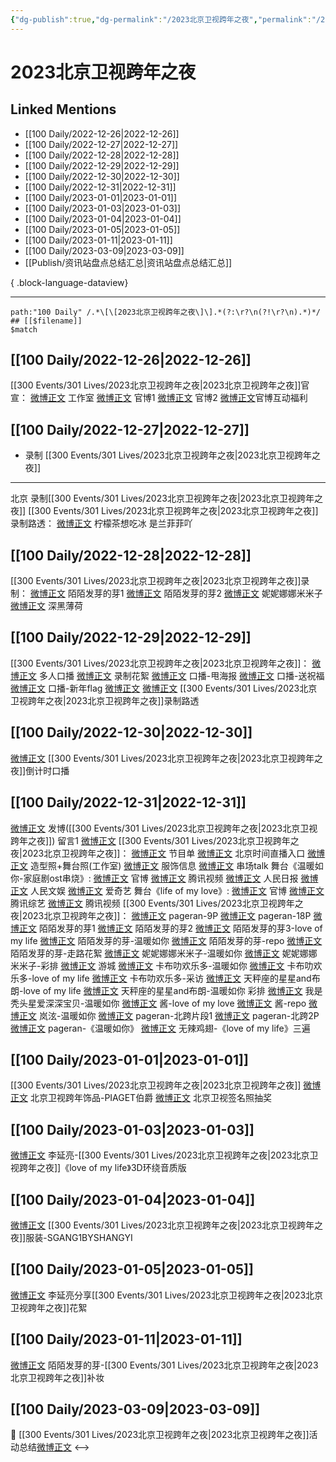 ```yaml
---
{"dg-publish":true,"dg-permalink":"/2023北京卫视跨年之夜","permalink":"/2023北京卫视跨年之夜/","title":"2023北京卫视跨年之夜","created":"2022-12-30T17:23:56.000+08:00","updated":"2023-08-24T18:37:29.601+08:00"}
---
```


# 2023北京卫视跨年之夜

## Linked Mentions
- [[100 Daily/2022-12-26\|2022-12-26]]
- [[100 Daily/2022-12-27\|2022-12-27]]
- [[100 Daily/2022-12-28\|2022-12-28]]
- [[100 Daily/2022-12-29\|2022-12-29]]
- [[100 Daily/2022-12-30\|2022-12-30]]
- [[100 Daily/2022-12-31\|2022-12-31]]
- [[100 Daily/2023-01-01\|2023-01-01]]
- [[100 Daily/2023-01-03\|2023-01-03]]
- [[100 Daily/2023-01-04\|2023-01-04]]
- [[100 Daily/2023-01-05\|2023-01-05]]
- [[100 Daily/2023-01-11\|2023-01-11]]
- [[100 Daily/2023-03-09\|2023-03-09]]
- [[Publish/资讯站盘点总结汇总\|资讯站盘点总结汇总]]

{ .block-language-dataview}

---

```expander
path:"100 Daily" /.*\[\[2023北京卫视跨年之夜\]\].*(?:\r?\n(?!\r?\n).*)*/
## [[$filename]]
$match
```
## [[100 Daily/2022-12-26\|2022-12-26]]
[[300 Events/301 Lives/2023北京卫视跨年之夜\|2023北京卫视跨年之夜]]官宣：
[微博正文](https://m.weibo.cn/7478855230/4850896871892220) 工作室
[微博正文](https://m.weibo.cn/7727022228/4850895227461394) 官博1
[微博正文](https://m.weibo.cn/7727022228/4850905528668382) 官博2
[微博正文](https://m.weibo.cn/7727022228/4850878467016881)官博互动福利
## [[100 Daily/2022-12-27\|2022-12-27]]
  - 录制 [[300 Events/301 Lives/2023北京卫视跨年之夜\|2023北京卫视跨年之夜]]
---
北京 录制[[300 Events/301 Lives/2023北京卫视跨年之夜\|2023北京卫视跨年之夜]]
[[300 Events/301 Lives/2023北京卫视跨年之夜\|2023北京卫视跨年之夜]]录制路透：
[微博正文](https://m.weibo.cn/1948102711/4851394760417015) 柠檬茶想吃冰
[](https://m.weibo.cn/5904393359/4851385223087212) 是兰菲菲吖

## [[100 Daily/2022-12-28\|2022-12-28]]
[[300 Events/301 Lives/2023北京卫视跨年之夜\|2023北京卫视跨年之夜]]录制：
[微博正文](https://m.weibo.cn/2284245305/4851600336358230) 陌陌发芽的芽1
[微博正文](https://m.weibo.cn/2284245305/4851602709554948) 陌陌发芽的芽2
[微博正文](https://m.weibo.cn/1848110183/4851663661703892) 妮妮娜娜米米子
[微博正文](https://m.weibo.cn/1055729542/4851624428179306) 深黑薄荷
## [[100 Daily/2022-12-29\|2022-12-29]]
[[300 Events/301 Lives/2023北京卫视跨年之夜\|2023北京卫视跨年之夜]]：
[微博正文](https://m.weibo.cn/7727022228/4851940419177227) 多人口播
[微博正文](https://m.weibo.cn/7727022228/4852013261656470) 录制花絮
[微博正文](https://m.weibo.cn/7727022228/4852015966197128) 口播-甩海报
[微博正文](https://m.weibo.cn/2992050891/4852038271507191) 口播-送祝福
[微博正文](https://m.weibo.cn/2992050891/4851649489672676) 口播-新年flag
[微博正文](https://m.weibo.cn/1644433224/4852052108783918) [微博正文](https://m.weibo.cn/2728025190/4852076611376898) [[300 Events/301 Lives/2023北京卫视跨年之夜\|2023北京卫视跨年之夜]]录制路透
## [[100 Daily/2022-12-30\|2022-12-30]]
[微博正文](https://m.weibo.cn/7727022228/4852458834894002) [[300 Events/301 Lives/2023北京卫视跨年之夜\|2023北京卫视跨年之夜]]倒计时口播
## [[100 Daily/2022-12-31\|2022-12-31]]
[微博正文](https://m.weibo.cn/1736988591/4852831208868538) 发博([[300 Events/301 Lives/2023北京卫视跨年之夜\|2023北京卫视跨年之夜]])
留言1 [微博正文](https://m.weibo.cn/2803301701/4852842547129685)
[[300 Events/301 Lives/2023北京卫视跨年之夜\|2023北京卫视跨年之夜]]：
[微博正文](https://m.weibo.cn/7727022228/4852677772576509) 节目单
[微博正文](https://m.weibo.cn/2992050891/4852660337388109) 北京时间直播入口
[微博正文](https://m.weibo.cn/7478855230/4852851954418324) 造型照+舞台照(工作室)
[微博正文](https://m.weibo.cn/7710473200/4852927774590003) 服饰信息
[微博正文](https://m.weibo.cn/6466290670/4852872707850287) 串场talk
舞台《温暖如你-家庭剧ost串烧》:
[微博正文](https://m.weibo.cn/7727022228/4852829209239724) 官博
[微博正文](https://m.weibo.cn/2591595652/4852832946104323) 腾讯视频
[微博正文](https://m.weibo.cn/2803301701/4852842547129685) 人民日报
[微博正文](https://m.weibo.cn/7362512027/4852830890102997) 人民文娱
[微博正文](https://m.weibo.cn/1731986465/4852837328619144) 爱奇艺
舞台《life of my love》:
[微博正文](https://m.weibo.cn/7727022228/4852830303158653) 官博
[微博正文](https://m.weibo.cn/3758512144/4852836138224968) 腾讯综艺
[微博正文](https://m.weibo.cn/2591595652/4852834724226389) 腾讯视频
[[300 Events/301 Lives/2023北京卫视跨年之夜\|2023北京卫视跨年之夜]]：
[微博正文](https://m.weibo.cn/7633014126/4852737721765537) pageran-9P
[微博正文](https://m.weibo.cn/7633014126/4852862645447612) pageran-18P
[微博正文](https://m.weibo.cn/2284245305/4852839430228086) 陌陌发芽的芽1
[微博正文](https://m.weibo.cn/2284245305/4852846849697421) 陌陌发芽的芽2
[微博正文](https://m.weibo.cn/2284245305/4852861479696083) 陌陌发芽的芽3-love of my life
[微博正文](https://m.weibo.cn/2284245305/4853032354843070) 陌陌发芽的芽-温暖如你
[微博正文](https://m.weibo.cn/2284245305/4853136692615717) 陌陌发芽的芽-repo
[微博正文](https://m.weibo.cn/2284245305/4853274676573966) 陌陌发芽的芽-走路花絮
[微博正文](https://m.weibo.cn/1848110183/4852837726563768) 妮妮娜娜米米子-温暖如你
[微博正文](https://m.weibo.cn/1848110183/4852860372389566) 妮妮娜娜米米子-彩排
[微博正文](https://m.weibo.cn/1801743981/4852831717166072) 游城
[微博正文](https://m.weibo.cn/5373127683/4852832681603359) 卡布叻欢乐多-温暖如你
[微博正文](https://m.weibo.cn/5373127683/4852832896033904) 卡布叻欢乐多-love of my life
[微博正文](https://m.weibo.cn/5373127683/4852836993078054) 卡布叻欢乐多-采访
[微博正文](https://m.weibo.cn/1537023544/4852898489697924) 天秤座的星星and布朗-love of my life
[微博正文](https://m.weibo.cn/1537023544/4852860360331229) 天秤座的星星and布朗-温暖如你 彩排
[微博正文](https://m.weibo.cn/6548966637/4852856114385829) 我是秃头星爱深深宝贝-温暖如你
[微博正文](https://m.weibo.cn/7109697641/4852840567152086) 酱-love of my love
[微博正文](https://m.weibo.cn/7109697641/4852848048741758) 酱-repo
[微博正文](https://m.weibo.cn/1427663435/4852834136756250) 岚泫-温暖如你
[微博正文](https://m.weibo.cn/7633014126/4853107333273663) pageran-北跨片段1
[微博正文](https://m.weibo.cn/7633014126/4853220230824951) pageran-北跨2P
[微博正文](https://m.weibo.cn/7633014126/4853522451144947) pageran-《温暖如你》
[微博正文](https://m.weibo.cn/7495641082/4853606018456709) 无辣鸡翅-《love of my life》三遍
## [[100 Daily/2023-01-01\|2023-01-01]]
[[300 Events/301 Lives/2023北京卫视跨年之夜\|2023北京卫视跨年之夜]]
[微博正文](https://m.weibo.cn/2043491874/4853137053327738) 北京卫视跨年饰品-PIAGET伯爵
[微博正文](https://m.weibo.cn/1779837945/4853090145277164) 北京卫视签名照抽奖
## [[100 Daily/2023-01-03\|2023-01-03]]
[微博正文](https://m.weibo.cn/5131929066/4853191198381761) 李延亮-[[300 Events/301 Lives/2023北京卫视跨年之夜\|2023北京卫视跨年之夜]]《love of my life》3D环绕音质版
## [[100 Daily/2023-01-04\|2023-01-04]]
[微博正文](https://m.weibo.cn/5374347499/4854197436287458) [[300 Events/301 Lives/2023北京卫视跨年之夜\|2023北京卫视跨年之夜]]服装-SGANG1BYSHANGYI
## [[100 Daily/2023-01-05\|2023-01-05]]
[微博正文](https://m.weibo.cn/5131929066/4854588107130926) 李延亮分享[[300 Events/301 Lives/2023北京卫视跨年之夜\|2023北京卫视跨年之夜]]花絮
## [[100 Daily/2023-01-11\|2023-01-11]]
[微博正文](https://m.weibo.cn/2284245305/4856811125475480) 陌陌发芽的芽-[[300 Events/301 Lives/2023北京卫视跨年之夜\|2023北京卫视跨年之夜]]补妆
## [[100 Daily/2023-03-09\|2023-03-09]]
🌱 [[300 Events/301 Lives/2023北京卫视跨年之夜\|2023北京卫视跨年之夜]]活动总结[微博正文](https://m.weibo.cn/6466290670/4877484838097491)
<-->
